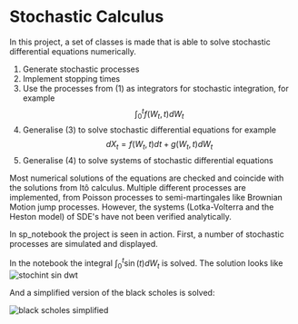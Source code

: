 # Stochastic Calculus
In this project, a set of classes is made that is able to solve stochastic differential equations numerically. 

1) Generate stochastic processes
2) Implement stopping times
3) Use the processes from (1) as integrators for stochastic integration, for example
$$\int_0^tf(W_t,t)dW_t$$
4) Generalise (3) to solve stochastic differential equations for example
$$dX_t=f(W_t,t)dt + g(W_t,t)dW_t$$
5) Generalise (4) to solve systems of stochastic differential equations

Most numerical solutions of the equations are checked and coincide with the solutions from Itô calculus.
Multiple different processes are implemented, from Poisson processes to semi-martingales like Brownian Motion jump processes.
However, the systems (Lotka-Volterra and the Heston model) of SDE's have not been verified analytically.

In sp_notebook the project is seen in action. First, a number of stochastic processes are simulated and displayed.

In the notebook the integral $\int_0^t\sin(t)dW_t$ is solved. The solution looks like
![stochint sin dwt](https://github.com/Sgouwens/stochasticcalc/assets/150426079/4fb3e46f-fcae-4b0d-880d-2685c0b6cb39)

And a simplified version of the black scholes is solved:

![black scholes simplified](https://github.com/Sgouwens/stochasticcalc/assets/150426079/a421aa5a-acef-40ca-9193-564a368f40eb)

